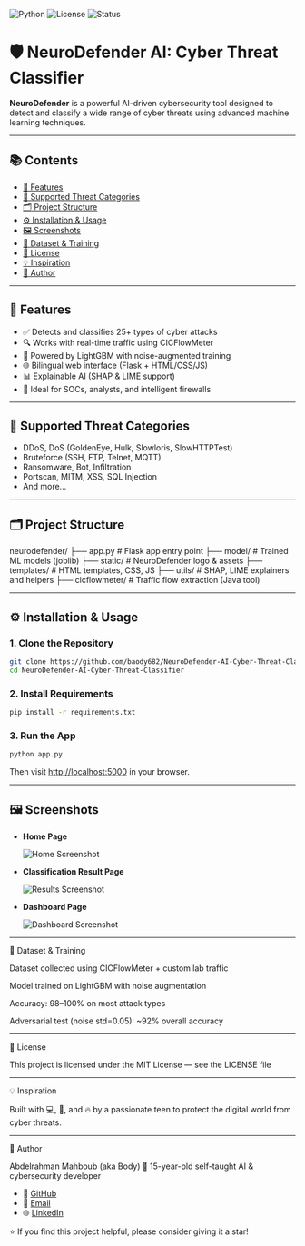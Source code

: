 ![Python](https://img.shields.io/badge/Python-3.10-blue)
![License](https://img.shields.io/badge/License-MIT-green)
![Status](https://img.shields.io/badge/Status-Active-brightgreen)

# 🛡️ NeuroDefender AI: Cyber Threat Classifier

**NeuroDefender** is a powerful AI-driven cybersecurity tool designed to detect and classify a wide range of cyber threats using advanced machine learning techniques.

---

## 📚 Contents

- [🚀 Features](#-features)
- [🧠 Supported Threat Categories](#-supported-threat-categories)
- [🗂️ Project Structure](#️-project-structure)
- [⚙️ Installation & Usage](#️-installation--usage)
- [🖼️ Screenshots](#️-screenshots)
- [🧪 Dataset & Training](#-dataset--training)
- [📜 License](#-license)
- [💡 Inspiration](#-inspiration)
- [👤 Author](#-author)

---

## 🚀 Features

- ✅ Detects and classifies 25+ types of cyber attacks
- 🔍 Works with real-time traffic using CICFlowMeter
- 🧠 Powered by LightGBM with noise-augmented training
- 🌐 Bilingual web interface (Flask + HTML/CSS/JS)
- 📊 Explainable AI (SHAP & LIME support)
- 🔐 Ideal for SOCs, analysts, and intelligent firewalls

---

## 🧠 Supported Threat Categories

- DDoS, DoS (GoldenEye, Hulk, Slowloris, SlowHTTPTest)
- Bruteforce (SSH, FTP, Telnet, MQTT)
- Ransomware, Bot, Infiltration
- Portscan, MITM, XSS, SQL Injection
- And more...

---

## 🗂️ Project Structure

neurodefender/
├── app.py # Flask app entry point
├── model/ # Trained ML models (joblib)
├── static/ # NeuroDefender logo & assets
├── templates/ # HTML templates, CSS, JS
├── utils/ # SHAP, LIME explainers and helpers
├── cicflowmeter/ # Traffic flow extraction (Java tool)

---

## ⚙️ Installation & Usage

### 1. Clone the Repository

```bash
git clone https://github.com/baody682/NeuroDefender-AI-Cyber-Threat-Classifier.git
cd NeuroDefender-AI-Cyber-Threat-Classifier
```

### 2. Install Requirements

```bash
pip install -r requirements.txt
```

### 3. Run the App


```bash
python app.py
```
Then visit [http://localhost:5000](http://localhost:5000) in your browser.

---

## 🖼️ Screenshots

- **Home Page**

  ![Home Screenshot](https://github.com/baody682/NeuroDefender-AI-Cyber-Threat-Classifier/blob/main/static/english/home.png?raw=true)

- **Classification Result Page**

  ![Results Screenshot](https://github.com/baody682/NeuroDefender-AI-Cyber-Threat-Classifier/blob/main/static/english/results.png)

- **Dashboard Page**

  ![Dashboard Screenshot](https://github.com/baody682/NeuroDefender-AI-Cyber-Threat-Classifier/blob/main/static/english/dashboard.png)

---

🧪 Dataset & Training

  Dataset collected using CICFlowMeter + custom lab traffic
  
  Model trained on LightGBM with noise augmentation
  
  Accuracy: 98–100% on most attack types
  
  Adversarial test (noise std=0.05): ~92% overall accuracy

---

📜 License

This project is licensed under the MIT License — see the LICENSE file

---

💡 Inspiration

Built with 💻, 💪, and 🔥 by a passionate teen to protect the digital world from cyber threats.

---

👤 Author

Abdelrahman Mahboub (aka Body)
🧠 15-year-old self-taught AI & cybersecurity developer

- 🔗 [GitHub](https://github.com/baody682)
- 📧 [Email](mailto:bodymahboub.eg@gmail.com)
- 🌐 [LinkedIn]([https://www.linkedin.com/in/your-link](https://www.linkedin.com/in/abdelrahman-mahboub-416499327/))

⭐ If you find this project helpful, please consider giving it a star!
